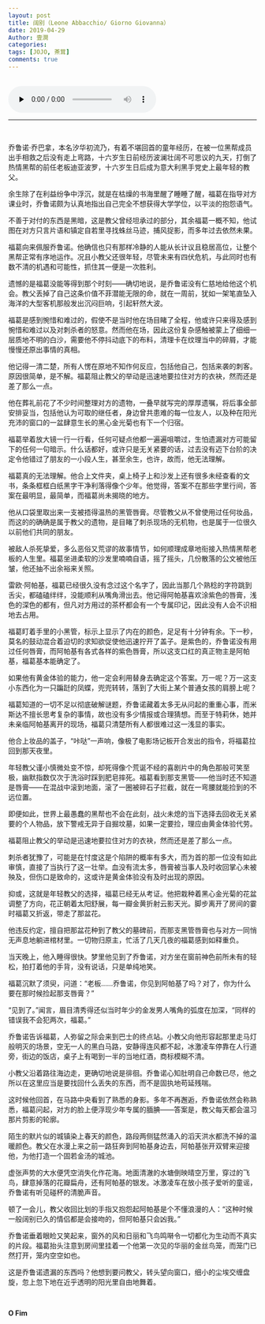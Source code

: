 ```yaml
---
layout: post
title: 阔别（Leone Abbacchio/ Giorno Giovanna）
date: 2019-04-29
Author: 壹澗
categories: 
tags: [JOJO, 茶茸]
comments: true
--- 
```


<br/>

<audio id="audio" controls="" preload="none" loop="true" autoplay="autoplay">
      <source id="mp3" src="http://m10.music.126.net/20200721150417/5ae488c5031fcd3dcec8f5158dd0c4aa/ymusic/03c9/3f47/e891/403f01ebc70bb2077e24b9b37e43dac5.mp3">
      </audio>

***

<br/>

乔鲁诺·乔巴拿，本名汐华初流乃，有着不堪回首的童年经历，在被一位黑帮成员出手相救之后没有走上弯路，十六岁生日前经历波澜壮阔不可思议的九天，打倒了热情黑帮的前任老板迪亚波罗，十六岁生日后成为意大利黑手党史上最年轻的教父。

余生除了在利益纷争中浮沉，就是在枯燥的书海里醒了睡睡了醒，福葛在指导对方课业时，乔鲁诺颇为认真地指出自己完全不想获得大学学位，以平淡的抱怨语气。

不善于对付的东西是黑暗，这是教父曾经坦承过的部分，其余福葛一概不知，他试图在对方只言片语和镇定自若里寻找蛛丝马迹，捕风捉影，而多年过去依然未果。

福葛向来佩服乔鲁诺。他确信也只有那样冷静的人能从长计议且稳居高位，让整个黑帮正常有序地运作。况且小教父还很年轻，尽管未来有四伏危机，与此同时也有数不清的机遇和可能性，抓住其一便是一次胜利。

遗憾的是福葛没能等得到那个时刻——确切地说，是乔鲁诺没有仁慈地给他这个机会。教父丢掉了自己这条价值不菲潜能无限的命，就在一周前，犹如一架笔直坠入海洋的大型客机那般发出沉闷巨响，引起轩然大波。

福葛是感到惋惜和难过的，假使不是当时他在场目睹了全程，他或许只来得及感到惋惜和难过以及对刺杀者的怒意。然而他在场，因此这份复杂感触被蒙上了细细一层质地不明的白沙，需要他不停抖动底下的布料，清理卡在纹理当中的碎屑，才能慢慢还原出事情的真相。

他记得一清二楚，所有人愣在原地不知作何反应，包括他自己，包括来袭的刺客。原因很简单，是不解。福葛阻止教父的举动是迅速地要拉住对方的衣袂，然而还是差了那么一点。

他在葬礼前花了不少时间整理对方的遗物，一叠早就写完的厚厚遗嘱，将后事全部安排妥当，包括他认为可取的继任者，身边曾共患难的每一位友人，以及种在阳光充沛的窗口的一盆肆意生长的黑心金光菊也有下一个归宿。

福葛举着放大镜一行一行看，任何可疑点他都一遍遍咀嚼过，生怕遗漏对方可能留下的任何一句暗示。什么话都好，或许只是无关紧要的话，过去没有迈下台阶的决定令他错过了朋友的一小段人生，甚至余生，也许，故而，他无法理解。

福葛真的无法理解。他合上文件夹，桌上椅子上和沙发上还有很多未经查看的文书，条条框框白纸黑字干净利落得像个少年。他觉得，答案不在那些字里行间，答案在最明显，最简单，而福葛尚未揭晓的地方。

他从口袋里取出来一支被捂得温热的黑管唇膏。尽管教父从不曾使用过任何妆品，而这的的确确是属于教父的遗物，是目睹了刺杀现场的无机物，也是属于一位很久以前他们共同的朋友。

被敌人杀死挚爱，多么恶俗又荒谬的故事情节，如何顺理成章地衔接入热情黑帮老板的人生里。福葛坐进柔软的沙发里喃喃自语，摇了摇头，几份散落的公文被他压皱，他还抽不出余裕来关照。

雷欧·阿帕基，福葛已经很久没有念过这个名字了，因此当那几个熟稔的字符跳到舌尖，都磕磕绊绊，没能顺利从嘴角滑出去。他记得阿帕基喜欢涂紫色的唇膏，浅色的深色的都有，但凡对方用过的茶杯都会有一个专属印记，因此没有人会不识相地去占用。

福葛盯着手里的小黑管，标示上显示了内在的颜色，足足有十分钟有余。下一秒，莫名的鼓动混合着迫切的求知欲促使他迅速拧开了盖子。是紫色的，乔鲁诺没有用过任何唇膏，而阿帕基有各式各样的紫色唇膏，所以这支口红的真正物主是阿帕基，福葛基本能确定了。

如果他有黄金体验的能力，他一定会利用替身去确定这个答案。万一呢？万一这支小东西化为一只蹁跹的凤蝶，兜兜转转，落到了大街上某个普通女孩的肩膀上呢？

福葛知道的一切不足以彻底破解谜题，乔鲁诺藏着太多无从问起的重重心事，而米斯达不擅长思考复杂的事情，故也没有多少情报或合理猜想。而至于特莉休，她并未亲临阿帕基离开的现场，福葛只清楚所有人都很难过这一浅显的事实。

他合上妆品的盖子，“咔哒”一声响，像极了电影场记板开合发出的指令，将福葛拉回到那天夜里。

年轻教父谨小慎微处变不惊，却死得像个荒诞不经的喜剧片中的角色那般可笑至极，幽默指数仅次于洗浴时踩到肥皂摔死。福葛看到那支黑管——他当时还不知道是唇膏——在混战中滚到地面，滚了一圈被碎石子拦截，就在一弯腰就能捡到的不远位置。

即便如此，世界上最愚蠢的黑帮也不会在此刻，战火未熄的当下选择去回收无关紧要的个人物品，放下警戒无异于自掘坟墓，如果一定要捡，理应由黄金体验代劳。

福葛阻止教父的举动是迅速地要拉住对方的衣袂，然而还是差了那么一点。

刺杀者犹豫了，可能是在忖度这是个陷阱的概率有多大，而为首的那一位没有如此审慎，直接了当执行了这一壮举。血没有流太多，唇膏被当事人及时收回掌心未被殃及，但伤口是致命的，这或许是黄金体验没有及时出现的原因。

抑或，这就是年轻教父的选择，福葛已经无从考证。他把栽种着黑心金光菊的花盆调整了方向，花正朝着太阳舒展，每一瓣金黄折射云影天光。脚步离开了房间的霎时福葛又折返，带走了那盆花。

他违反约定，擅自把那盆花种到了教父的墓碑前，而那支黑管唇膏也与对方一同悄无声息地躺进棺材里。一切物归原主，忙活了几天几夜的福葛感到如释重负。

当天晚上，他入睡得很快。梦里他见到了乔鲁诺，对方坐在窗前神色前所未有的轻松，拍打着他的手背，没有说话，只是单纯地笑。

福葛沉默了须臾，问道：“老板……乔鲁诺，你见到阿帕基了吗？对了，你为什么要在那时候捡起那支唇膏？”

“见到了。”闻言，眉目清秀得还似当时年少的金发男人嘴角的弧度在加深，“同样的错误我不会犯两次，福葛。”

乔鲁诺告诉福葛，人弥留之际会来到巴士的终点站。小教父向他形容起那里走马灯般明灭的场景，空无一人的黑白马路，安静得连风都不起，冰激凌车停靠在人行道旁，街边的饭店，桌子上有喝到一半的当地红酒，商标模糊不清。

小教父沿着路往海边走，更确切地说是徘徊。乔鲁诺心知肚明自己命数已尽，他之所以在这里应当是要找回什么丢失的东西，而不是固执地苟延残喘。

这时候他回首，在马路中央看到了熟悉的身影。多年不再邂逅，乔鲁诺依然会称熟悉，福葛问起，对方的脸上便浮现少年专属的腼腆——答案是，教父每天都会温习那片剪影的轮廓。

陌生的默片似的城镇染上春天的颜色，路段两侧猛然涌入的滔天洪水都洗不掉的温暖颜色。教父在水漫上来之前一路狂奔到阿帕基身边去，阿帕基张开双臂来迎接他，为他打造一个固若金汤的城池。

虚张声势的大水便凭空消失化作花海。地面清澈的水塘倒映晴空万里，穿过的飞鸟，肆意掉落的花瓣扁舟，还有阿帕基的银发。冰激凌车在放小孩子爱听的童谣，乔鲁诺有听见碰杯的清脆声音。

顿了一会儿，教父收回比划的手指又抱怨起阿帕基是个不懂浪漫的人：“这种时候一般阔别已久的情侣都是会接吻的，但阿帕基只会凶我。”

乔鲁诺垂着眼睑又笑起来，窗外的风和日丽和飞鸟鸣啭令一切都化为生动而不真实的片段。福葛抬头注意到房间里挂着一个他第一次见的华丽的金丝鸟笼，而笼门已然打开，笼内空空如也。

这是乔鲁诺遗漏的东西吗？他想到要问教父，转头望向窗口，细小的尘埃交缠盘旋，忽上忽下地在近乎透明的阳光里自由地舞着。

<br/>

**O Fim**
